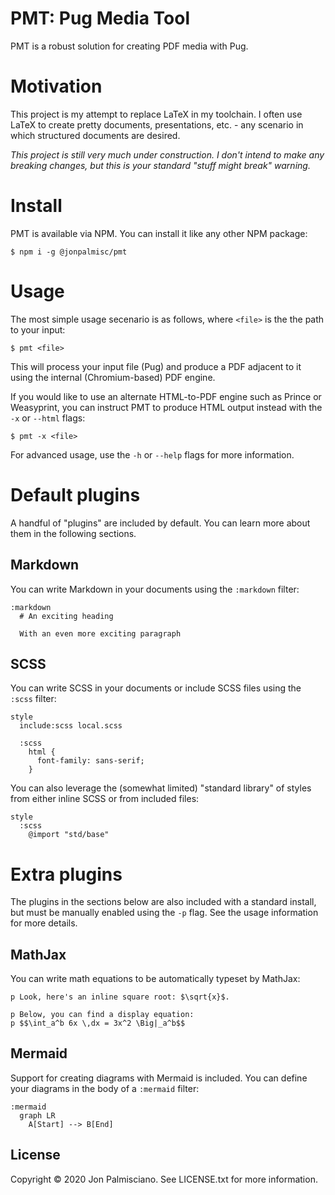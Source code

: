 # PMT: Pug Media Tool

PMT is a robust solution for creating PDF media with Pug.

# Motivation

This project is my attempt to replace LaTeX in my toolchain. I often use LaTeX
to create pretty documents, presentations, etc. - any scenario in which
structured documents are desired.

_This project is still very much under construction. I don't intend to make any
breaking changes, but this is your standard "stuff might break" warning._

# Install

PMT is available via NPM. You can install it like any other NPM package:

```
$ npm i -g @jonpalmisc/pmt
```

# Usage

The most simple usage secenario is as follows, where `<file>` is the the path
to your input:

```
$ pmt <file>
```

This will process your input file (Pug) and produce a PDF adjacent to it using
the internal (Chromium-based) PDF engine.

If you would like to use an alternate HTML-to-PDF engine such as Prince or
Weasyprint, you can instruct PMT to produce HTML output instead with the `-x`
or `--html` flags:

```
$ pmt -x <file>
```

For advanced usage, use the `-h` or `--help` flags for more information.

# Default plugins

A handful of "plugins" are included by default. You can learn more about them
in the following sections.

## Markdown

You can write Markdown in your documents using the `:markdown` filter:

```pug
:markdown
  # An exciting heading

  With an even more exciting paragraph
```

## SCSS

You can write SCSS in your documents or include SCSS files using the `:scss`
filter:

```pug
style
  include:scss local.scss

  :scss
    html {
      font-family: sans-serif;
    }
```

You can also leverage the (somewhat limited) "standard library" of styles from
either inline SCSS or from included files:

```pug
style
  :scss
    @import "std/base"
```

# Extra plugins

The plugins in the sections below are also included with a standard install,
but must be manually enabled using the `-p` flag. See the usage information for
more details.

## MathJax

You can write math equations to be automatically typeset by MathJax:

```pug
p Look, here's an inline square root: $\sqrt{x}$.

p Below, you can find a display equation:
p $$\int_a^b 6x \,dx = 3x^2 \Big|_a^b$$
```

## Mermaid

Support for creating diagrams with Mermaid is included. You can define your
diagrams in the body of a `:mermaid` filter:

```pug
:mermaid
  graph LR
    A[Start] --> B[End]
```

## License

Copyright &copy; 2020 Jon Palmisciano. See LICENSE.txt for more information.
